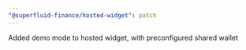 ```yaml
---
"@superfluid-finance/hosted-widget": patch
---
```


Added demo mode to hosted widget, with preconfigured shared wallet
